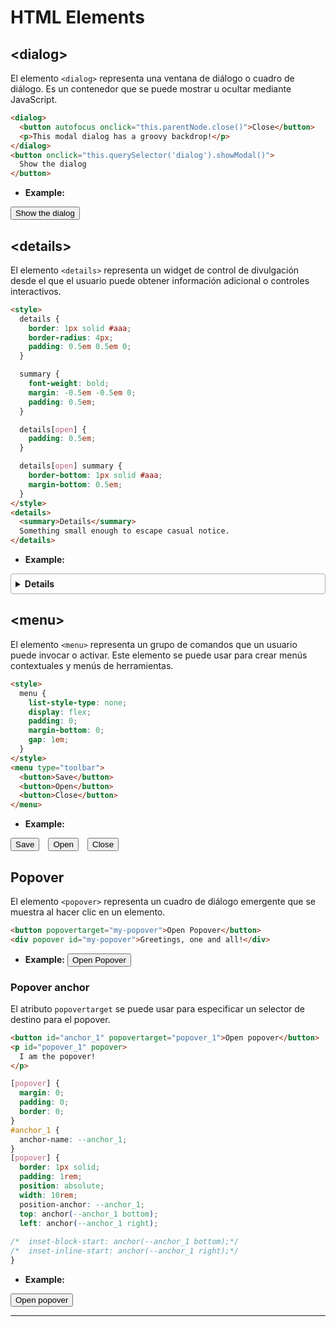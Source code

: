 # HTML Elements

## \<dialog\>

El elemento `<dialog>` representa una ventana de diálogo o cuadro de diálogo. Es un contenedor que se puede mostrar u ocultar mediante JavaScript.

```html
<dialog>
  <button autofocus onclick="this.parentNode.close()">Close</button>
  <p>This modal dialog has a groovy backdrop!</p>
</dialog>
<button onclick="this.querySelector('dialog').showModal()">
  Show the dialog
</button>
```

- **Example:**
<dialog>
  <button autofocus onclick="this.parentNode.close()">Close</button>
  <p>This modal dialog has a groovy backdrop!</p>
</dialog>
<button onclick="document.querySelector('dialog').showModal()">
  Show the dialog
</button>

## \<details\>

El elemento `<details>` representa un widget de control de divulgación desde el que el usuario puede obtener información adicional o controles interactivos.

```html
<style>
  details {
    border: 1px solid #aaa;
    border-radius: 4px;
    padding: 0.5em 0.5em 0;
  }

  summary {
    font-weight: bold;
    margin: -0.5em -0.5em 0;
    padding: 0.5em;
  }

  details[open] {
    padding: 0.5em;
  }

  details[open] summary {
    border-bottom: 1px solid #aaa;
    margin-bottom: 0.5em;
  }
</style>
<details>
  <summary>Details</summary>
  Something small enough to escape casual notice.
</details>
```

- **Example:**

<style>
  details {
    border: 1px solid #aaa;
    border-radius: 4px;
    padding: 0.5em 0.5em 0;
  }

  summary {
    font-weight: bold;
    margin: -0.5em -0.5em 0;
    padding: 0.5em;
  }

  details[open] {
    padding: 0.5em;
  }

  details[open] summary {
    border-bottom: 1px solid #aaa;
    margin-bottom: 0.5em;
  }
</style>
<details>
  <summary>Details</summary>
  Something small enough to escape casual notice.
</details>

## \<menu\>

El elemento `<menu>` representa un grupo de comandos que un usuario puede invocar o activar. Este elemento se puede usar para crear menús contextuales y menús de herramientas.

```html
<style>
  menu {
    list-style-type: none;
    display: flex;
    padding: 0;
    margin-bottom: 0;
    gap: 1em;
  }
</style>
<menu type="toolbar">
  <button>Save</button>
  <button>Open</button>
  <button>Close</button>
</menu>
```
- **Example:**
<style>
  menu {
    list-style-type: none;
    display: flex;
    padding: 0;
    margin-bottom: 0;
    gap: 1em;
  }
</style>
<menu type="toolbar">
  <button>Save</button>
  <button>Open</button>
  <button>Close</button>
</menu>

## Popover

El elemento `<popover>` representa un cuadro de diálogo emergente que se muestra al hacer clic en un elemento.

```html
<button popovertarget="my-popover">Open Popover</button>
<div popover id="my-popover">Greetings, one and all!</div>
```
- **Example:**
<button popovertarget="my-popover">Open Popover</button>
<div popover id="my-popover">Greetings, one and all!</div>

### Popover anchor

El atributo `popovertarget` se puede usar para especificar un selector de destino para el popover.

```html
<button id="anchor_1" popovertarget="popover_1">Open popover</button>
<p id="popover_1" popover>
  I am the popover!
</p>
```
```css
[popover] {
  margin: 0;
  padding: 0;
  border: 0;
}
#anchor_1 {
  anchor-name: --anchor_1;
}
[popover] {
  border: 1px solid;
  padding: 1rem;
  position: absolute;
  width: 10rem;
  position-anchor: --anchor_1;
  top: anchor(--anchor_1 bottom); 
  left: anchor(--anchor_1 right); 
  
/*  inset-block-start: anchor(--anchor_1 bottom);*/
/*  inset-inline-start: anchor(--anchor_1 right);*/
}

```
- **Example:**

<style>
  [popover] {
    margin: 0;
    padding: 0;
    border: 0;
  }
  #anchor_1 {
    anchor-name: --anchor_1;
  }
  [popover] {
    border: 1px solid;
    padding: 1rem;
    position: absolute;
    width: 10rem;
    position-anchor: --anchor_1;
    top: anchor(--anchor_1 bottom); 
    left: anchor(--anchor_1 left); 
  /*  inset-block-start: anchor(--anchor_1 bottom);*/
  /*  inset-inline-start: anchor(--anchor_1 right);*/
  }
</style>
<button id="anchor_1" popovertarget="popover_1">Open popover</button>
<ul id="popover_1" popover>
  <li><a href="#">Item 0</a></li>
  <li><a href="#">Item 1</a></li>
  <li><a href="#">Item 2</a></li>
  <li><a href="#">Item 3</a></li>
</ul>

---

<div style="height:30vh"></div>